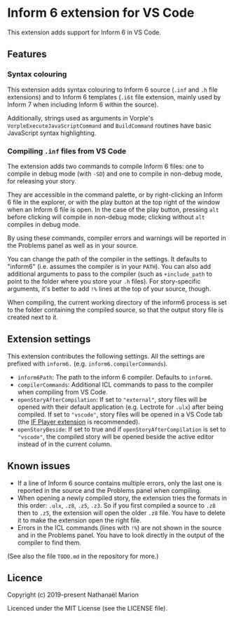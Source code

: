 # Inform 6 extension for VS Code

This extension adds support for Inform 6 in VS Code.

## Features

### Syntax colouring

This extension adds syntax colouring to Inform 6 source (`.inf` and `.h` file extensions) and to Inform 6 templates (`.i6t` file extension, mainly used by Inform 7 when including Inform 6 within the source).

Additionally, strings used as arguments in Vorple's `VorpleExecuteJavaScriptCommand` and `BuildCommand` routines have basic JavaScript syntax highlighting.

### Compiling `.inf` files from VS Code

The extension adds two commands to compile Inform 6 files: one to compile in debug mode (with `-SD`) and one to compile in non-debug mode, for releasing your story.

They are accessible in the command palette, or by right-clicking an Inform 6 file in the explorer, or with the play button at the top right of the window when an Inform 6 file is open. In the case of the play button, pressing `alt` before clicking will compile in non-debug mode; clicking without `alt` compiles in debug mode.

By using these commands, compiler errors and warnings will be reported in the Problems panel as well as in your source.

You can change the path of the compiler in the settings. It defaults to "inform6" (i.e. assumes the compiler is in your `PATH`). You can also add additional arguments to pass to the compiler (such as `+include_path` to point to the folder where you store your `.h` files). For story-specific arguments, it's better to add `!%` lines at the top of your source, though.

When compiling, the current working directory of the inform6 process is set to the folder containing the compiled source, so that the output story file is created next to it.

## Extension settings

This extension contributes the following settings. All the settings are prefixed with `inform6.` (e.g. `inform6.compilerCommands`).

- `inform6Path`: The path to the inform 6 compiler. Defaults to `inform6`.
- `compilerCommands`: Additional ICL commands to pass to the compiler when compiling from VS Code.
- `openStoryAfterCompilation`: If set to `"external"`, story files will be opened with their default application (e.g. Lectrote for `.ulx`) after being compiled. If set to `"vscode"`, story files will be opened in a VS Code tab (the [IF Player extension](https://marketplace.visualstudio.com/items?itemName=natrium729.if-player) is recommended).
- `openStoryBeside`: If set to true and if `openStoryAfterCompilation` is set to `"vscode"`, the compiled story will be opened beside the active editor instead of in the current column.

## Known issues

- If a line of Inform 6 source contains multiple errors, only the last one is reported in the source and the Problems panel when compiling.
- When opening a newly compiled story, the extension tries the formats in this order: `.ulx`, `.z8`, `.z5`, `.z3`. So if you first compiled a source to `.z8` then to `.z5`, the extension will open the older `.z8` file. You have to delete it to make the extension open the right file.
- Errors in the ICL commands (lines with `!%`) are not shown in the source and in the Problems panel. You have to look directly in the output of the compiler to find them.

(See also the file `TODO.md` in the repository for more.)

## Licence

Copyright (c) 2019-present Nathanaël Marion

Licenced under the MIT License (see the LICENSE file).
